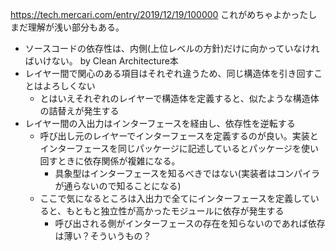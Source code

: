 https://tech.mercari.com/entry/2019/12/19/100000
これがめちゃよかったしまだ理解が浅い部分もある。

- ソースコードの依存性は、内側(上位レベルの方針)だけに向かっていなければいけない。 by Clean Architecture本
- レイヤー間で関心のある項目はそれぞれ違うため、同じ構造体を引き回すことはよろしくない
  - とはいえそれぞれのレイヤーで構造体を定義すると、似たような構造体の詰替えが発生する
- レイヤー間の入出力はインターフェースを経由し、依存性を逆転する
  - 呼び出し元のレイヤーでインターフェースを定義するのが良い。実装とインターフェースを同じパッケージに記述しているとパッケージを使い回すときに依存関係が複雑になる。
    - 具象型はインターフェースを知るべきではない(実装者はコンパイラが通らないので知ることになる)
  - ここで気になるところは入出力で全てにインターフェースを定義していると、もともと独立性が高かったモジュールに依存が発生する
    - 呼び出される側がインターフェースの存在を知らないのであれば依存は薄い？そういうもの？
  